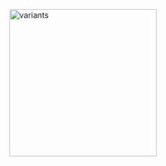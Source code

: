 

<img width="264" alt="variants" src="https://user-images.githubusercontent.com/100410326/156147579-7d418b29-36ae-4b40-a497-9d2764f0fac7.png">

